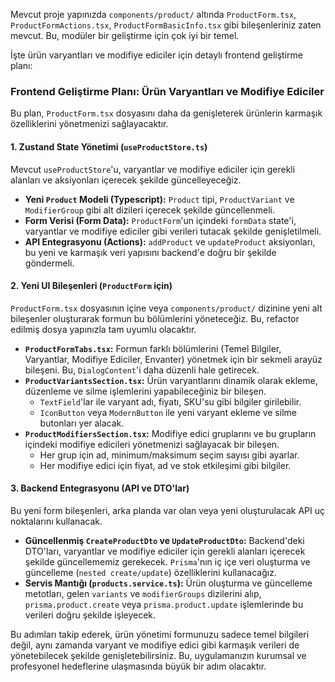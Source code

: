

Mevcut proje yapınızda `components/product/` altında `ProductForm.tsx`, `ProductFormActions.tsx`, `ProductFormBasicInfo.tsx` gibi bileşenleriniz zaten mevcut. Bu, modüler bir geliştirme için çok iyi bir temel.

İşte ürün varyantları ve modifiye ediciler için detaylı frontend geliştirme planı:

### Frontend Geliştirme Planı: Ürün Varyantları ve Modifiye Ediciler

Bu plan, `ProductForm.tsx` dosyasını daha da genişleterek ürünlerin karmaşık özelliklerini yönetmenizi sağlayacaktır.

#### 1. Zustand State Yönetimi (`useProductStore.ts`)

Mevcut `useProductStore`'u, varyantlar ve modifiye ediciler için gerekli alanları ve aksiyonları içerecek şekilde güncelleyeceğiz.

* **Yeni `Product` Modeli (Typescript):** `Product` tipi, `ProductVariant` ve `ModifierGroup` gibi alt dizileri içerecek şekilde güncellenmeli.
* **Form Verisi (Form Data):** `ProductForm`'un içindeki `formData` state'i, varyantlar ve modifiye ediciler gibi verileri tutacak şekilde genişletilmeli.
* **API Entegrasyonu (Actions):** `addProduct` ve `updateProduct` aksiyonları, bu yeni ve karmaşık veri yapısını backend'e doğru bir şekilde göndermeli.

#### 2. Yeni UI Bileşenleri (`ProductForm` için)

`ProductForm.tsx` dosyasının içine veya `components/product/` dizinine yeni alt bileşenler oluşturarak formun bu bölümlerini yöneteceğiz. Bu, refactor edilmiş dosya yapınızla tam uyumlu olacaktır.

* **`ProductFormTabs.tsx`:** Formun farklı bölümlerini (Temel Bilgiler, Varyantlar, Modifiye Ediciler, Envanter) yönetmek için bir sekmeli arayüz bileşeni. Bu, `DialogContent`'i daha düzenli hale getirecek.
* **`ProductVariantsSection.tsx`:** Ürün varyantlarını dinamik olarak ekleme, düzenleme ve silme işlemlerini yapabileceğiniz bir bileşen.
    * `TextField`'lar ile varyant adı, fiyatı, SKU'su gibi bilgiler girilebilir.
    * `IconButton` veya `ModernButton` ile yeni varyant ekleme ve silme butonları yer alacak.
* **`ProductModifiersSection.tsx`:** Modifiye edici gruplarını ve bu grupların içindeki modifiye edicileri yönetmenizi sağlayacak bir bileşen.
    * Her grup için ad, minimum/maksimum seçim sayısı gibi ayarlar.
    * Her modifiye edici için fiyat, ad ve stok etkileşimi gibi bilgiler.

#### 3. Backend Entegrasyonu (API ve DTO'lar)

Bu yeni form bileşenleri, arka planda var olan veya yeni oluşturulacak API uç noktalarını kullanacak.

* **Güncellenmiş `CreateProductDto` ve `UpdateProductDto`:** Backend'deki DTO'ları, varyantlar ve modifiye ediciler için gerekli alanları içerecek şekilde güncellememiz gerekecek. `Prisma`'nın iç içe veri oluşturma ve güncelleme (`nested create/update`) özelliklerini kullanacağız.
* **Servis Mantığı (`products.service.ts`):** Ürün oluşturma ve güncelleme metotları, gelen `variants` ve `modifierGroups` dizilerini alıp, `prisma.product.create` veya `prisma.product.update` işlemlerinde bu verileri doğru şekilde işleyecek.

Bu adımları takip ederek, ürün yönetimi formunuzu sadece temel bilgileri değil, aynı zamanda varyant ve modifiye edici gibi karmaşık verileri de yönetebilecek şekilde genişletebilirsiniz. Bu, uygulamanızın kurumsal ve profesyonel hedeflerine ulaşmasında büyük bir adım olacaktır.